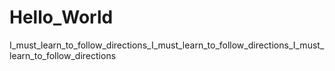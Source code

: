 # Hello_World
I_must_learn_to_follow_directions_I_must_learn_to_follow_directions_I_must_learn_to_follow_directions

